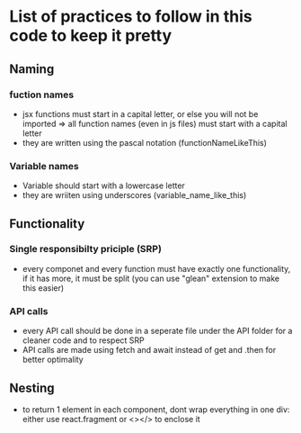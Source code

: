 # List of practices to follow in this code to keep it pretty

## Naming

### fuction names

- jsx functions must start in a capital letter, or else you will not be imported
=> all function names (even in js files) must start with a capital letter
- they are written using the pascal notation (functionNameLikeThis)

### Variable names

- Variable should start with a lowercase letter
- they are wriiten using underscores (variable_name_like_this)

## Functionality

### Single responsibilty priciple (SRP)

- every componet and every function must have exactly one functionality, if it has more, it must be split (you can use "glean" extension to make this easier)

### API calls

- every API call should be done in a seperate file under the API folder for a cleaner code and to respect SRP
- API calls are made using fetch and await instead of get and .then for better optimality

## Nesting

- to return 1 element in each component, dont wrap everything in one div: either use react.fragment or <></> to enclose it
